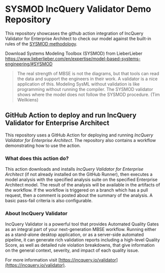 # SYSMOD IncQuery Validator Demo Repository 

This repository showcases the github action integration of IncQuery Validator for Enterprise Architect to check our model against the built-in rules of the [SYSMOD methodology](https://mbse4u.com/sysmod/).

Download Systems Modeling Toolbox (SYSMOD) from LieberLieber https://www.lieberlieber.com/en/expertise/model-based-systems-engineering/#SYSMOD

> The real strength of MBSE is not the diagrams, but that tools can read the data and support the engineers in their work. A validator is a nice application of this. Modeling SysML without validation is like programming without running the compiler. The SYSMOD validator shows where the model does not follow the SYSMOD procedure. (Tim Weilkiens)

## GitHub Action to deploy and run IncQuery Validator for Enterprise Architect

This repository uses a GitHub Action for deploying and running *IncQuery Validator for Enterprise Architect*. The repository also contains a workflow demonstrating how to use the action.

### What does this action do?

This action downloads and installs *IncQuery Validator for Enterprise Architect* (if not already installed on the GitHub Runner), then executes a model analysis with the specified analysis suite on the specified Enterprise Architect model. The result of the analysis will be available in the artifacts of the workflow. If the workflow is triggered on a branch which has a pull request, then a comment is posted about the summary of the analysis. A basic pass-fail criteria is also configurable.

### About IncQuery Validator

IncQuery Validator is a powerful tool that provides Automated Quality Gates as an integral part of your next-generation MBSE workflow. Running either as a stand-alone desktop application, or as a server-side automated pipeline, it can generate rich validation reports including a high-level Quality Score, as well as detailed rule violation breakdowns, that give information on the general context, severity, and impact of each quality issue.

For more information visit [https://incquery.io/validator](https://incquery.io/validator).
